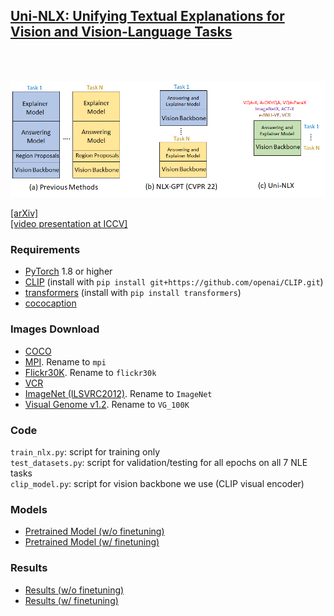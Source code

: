 ## [Uni-NLX: Unifying Textual Explanations for Vision and Vision-Language Tasks](https://arxiv.org/pdf/2308.09033.pdf)

<br>
<br>
<p align="center">
<img src="demo_uninlx.png" width="784"/>
  </p>

[[arXiv]](https://arxiv.org/pdf/2308.09033.pdf)<br>
[[video presentation at ICCV]](https://www.youtube.com/watch?v=zgI_0uThaxk&t=696s&ab_channel=Vision-and-Language-Algorithmic-Reasoning)

### Requirements
- [PyTorch](https://pytorch.org/) 1.8 or higher
- [CLIP](https://github.com/openai/CLIP) (install with `pip install git+https://github.com/openai/CLIP.git`)
- [transformers](https://huggingface.co/docs/transformers/index) (install with `pip install transformers`)
- [cococaption](https://github.com/ruotianluo/coco-caption/tree/ea20010419a955fed9882f9dcc53f2dc1ac65092) 

### Images Download
- [COCO](https://cocodataset.org/#download) <br>
- [MPI](http://human-pose.mpi-inf.mpg.de/#download). Rename to `mpi` <br>
- [Flickr30K](http://shannon.cs.illinois.edu/DenotationGraph/). Rename to `flickr30k` <br>
- [VCR](https://visualcommonsense.com/download/) <br>
- [ImageNet (ILSVRC2012)](https://www.image-net.org/download.php). Rename to `ImageNet` <br>
- [Visual Genome v1.2](https://homes.cs.washington.edu/~ranjay/visualgenome/api.html). Rename to `VG_100K` <br>

### Code
`train_nlx.py`: script for training only<br>
`test_datasets.py`: script for validation/testing for all epochs on all 7 NLE tasks<br>
`clip_model.py`: script for vision backbone we use (CLIP visual encoder)<br>

### Models
- [Pretrained Model (w/o finetuning)](https://drive.google.com/drive/folders/1mSXY-W6OgDU5TOzQ6ShzikvntJi_aAmo?usp=sharing)
- [Pretrained Model (w/ finetuning)](https://drive.google.com/drive/folders/1yCiCT4BUoAP8faeFeHV1HgDJ8Kqu7feL?usp=sharing)

### Results
- [Results (w/o finetuning)](https://drive.google.com/drive/folders/1mL81AJRX2fCrJn0mct5DKV2csWrioZzP?usp=sharing)
- [Results (w/ finetuning)](https://drive.google.com/drive/folders/1b9l2R0p6rQrDOEKso9jFflLOiVnIXPSM?usp=sharing)
